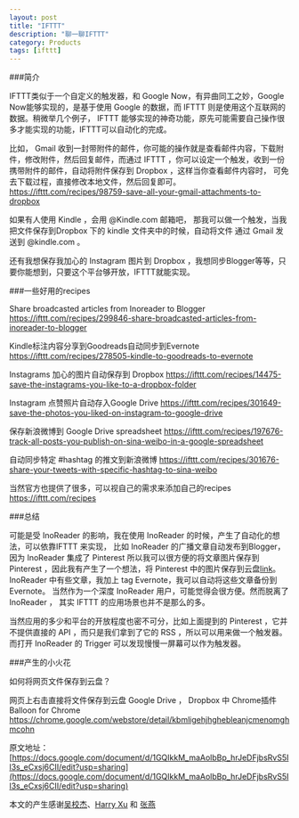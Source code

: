 ```yaml
---
layout: post
title: "IFTTT"
description: "聊一聊IFTTT"
category: Products
tags: [ifttt]
---
```


###简介

IFTTT类似于一个自定义的触发器，和 Google Now，有异曲同工之妙，Google Now能够实现的，是基于使用 Google 的数据，而 IFTTT 则是使用这个互联网的数据。稍微举几个例子， IFTTT 能够实现的神奇功能，原先可能需要自己操作很多才能实现的功能，IFTTT可以自动化的完成。

比如， Gmail 收到一封带附件的邮件，你可能的操作就是查看邮件内容，下载附件，修改附件，然后回复邮件，而通过 IFTTT ，你可以设定一个触发，收到一份携带附件的邮件，自动将附件保存到 Dropbox ，这样当你查看邮件内容时， 可免去下载过程，直接修改本地文件，然后回复即可。https://ifttt.com/recipes/98759-save-all-your-gmail-attachments-to-dropbox


如果有人使用 Kindle ，会用 @Kindle.com 邮箱吧， 那我可以做一个触发，当我把文件保存到Dropbox 下的 kindle 文件夹中的时候，自动将文件 通过 Gmail 发送到 @kindle.com 。

还有我想保存我加心的 Instagram 图片到 Dropbox ，我想同步Blogger等等，只要你能想到，只要这个平台够开放，IFTTT就能实现。


###一些好用的recipes

Share broadcasted articles from Inoreader to Blogger
https://ifttt.com/recipes/299846-share-broadcasted-articles-from-inoreader-to-blogger

Kindle标注内容分享到Goodreads自动同步到Evernote
https://ifttt.com/recipes/278505-kindle-to-goodreads-to-evernote

Instagrams 加心的图片自动保存到 Dropbox
https://ifttt.com/recipes/14475-save-the-instagrams-you-like-to-a-dropbox-folder

Instagram 点赞照片自动存入Google Drive
https://ifttt.com/recipes/301649-save-the-photos-you-liked-on-instagram-to-google-drive

保存新浪微博到 Google Drive spreadsheet
https://ifttt.com/recipes/197676-track-all-posts-you-publish-on-sina-weibo-in-a-google-spreadsheet

自动同步特定 #hashtag 的推文到新浪微博
https://ifttt.com/recipes/301676-share-your-tweets-with-specific-hashtag-to-sina-weibo


当然官方也提供了很多，可以视自己的需求来添加自己的recipes
https://ifttt.com/recipes


###总结

可能是受 InoReader 的影响，我在使用 InoReader 的时候，产生了自动化的想法，可以依靠IFTTT 来实现， 比如 InoReader 的广播文章自动发布到Blogger， 因为 InoReader 集成了 Pinterest 所以我可以很方便的将文章图片保存到 Pinterest ，因此我有产生了一个想法，将 Pinterest 中的图片保存到云盘[link](https://ifttt.com/recipes/23024-backup-pinterest-to-dropbox)。 InoReader 中有些文章，我加上 tag Evernote，我可以自动将这些文章备份到 Evernote。 当然作为一个深度 InoReader 用户，可能觉得会很方便。然而脱离了 InoReader ， 其实 IFTTT 的应用场景也并不是那么的多。

当然应用的多少和平台的开放程度也密不可分，比如上面提到的 Pinterest ，它并不提供直接的 API ，而只是我们拿到了它的 RSS ，所以可以用来做一个触发器。 而打开 InoReader 的 Trigger 可以发现慢慢一屏幕可以作为触发器。

###产生的小火花

如何将网页文件保存到云盘？

网页上右击直接将文件保存到云盘 Google Drive ， Dropbox 中 Chrome插件
Balloon for Chrome
https://chrome.google.com/webstore/detail/kbmligehjhghebleanjcmenomghmcohn

原文地址：[https://docs.google.com/document/d/1GQIkkM_maAolbBp_hrJeDFjbsRvS5Il3s_eCxsj6CII/edit?usp=sharing](https://docs.google.com/document/d/1GQIkkM_maAolbBp_hrJeDFjbsRvS5Il3s_eCxsj6CII/edit?usp=sharing)

本文的产生感谢[吴校杰](https://plus.google.com/u/0/+%E5%90%B4%E6%A0%A1%E6%9D%B0thewuxiaojie)、[Harry Xu](https://plus.google.com/u/0/+HarryXu) 和 [张燕](https://plus.google.com/u/0/+%E7%87%95%E5%BC%A0)
